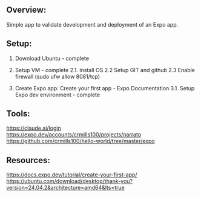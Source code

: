 Overview:
---------

Simple app to validate development and deployment of an Expo app.

Setup:
------

1. Download Ubuntu - complete

2. Setup VM - complete
2.1. Install OS
2.2 Setup GIT and github
2.3 Enable firewall (sudo ufw allow 8081/tcp)
3. Create Expo app: Create your first app - Expo Documentation
3.1. Setup Expo dev environment - complete



Tools:
------

https://claude.ai/login
https://expo.dev/accounts/crmills100/projects/narrato
https://github.com/crmills100/hello-world/tree/master/expo


Resources:
----------
https://docs.expo.dev/tutorial/create-your-first-app/
https://ubuntu.com/download/desktop/thank-you?version=24.04.2&architecture=amd64&lts=true
